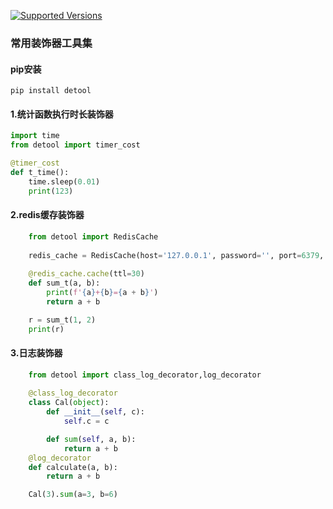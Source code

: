 [![Supported Versions](https://img.shields.io/pypi/pyversions/leek.svg)](https://pypi.org/project/leek)
### 常用装饰器工具集
                  
#### pip安装
```shell
pip install detool
```

#### 1.统计函数执行时长装饰器
```python
import time
from detool import timer_cost

@timer_cost
def t_time():
    time.sleep(0.01)
    print(123)
```

#### 2.redis缓存装饰器
```python
    from detool import RedisCache
    
    redis_cache = RedisCache(host='127.0.0.1', password='', port=6379, db=0)
    
    @redis_cache.cache(ttl=30)
    def sum_t(a, b):
        print(f'{a}+{b}={a + b}')
        return a + b

    r = sum_t(1, 2)
    print(r)
```
#### 3.日志装饰器
```python
    from detool import class_log_decorator,log_decorator
    
    @class_log_decorator
    class Cal(object):
        def __init__(self, c):
            self.c = c

        def sum(self, a, b):
            return a + b
    @log_decorator
    def calculate(a, b):
        return a + b

    Cal(3).sum(a=3, b=6)
```